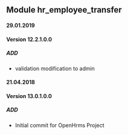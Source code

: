 ## Module hr_employee_transfer


#### 29.01.2019
#### Version 12.2.1.0.0
##### ADD
- validation modification to admin

#### 21.04.2018
#### Version 13.0.1.0.0
##### ADD
- Initial commit for OpenHrms Project
